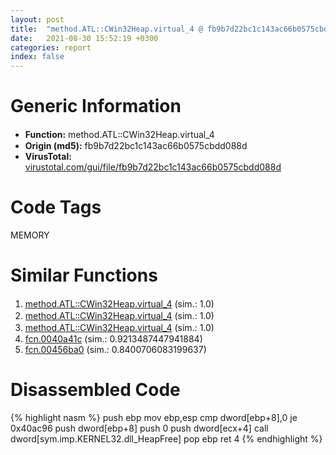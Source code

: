 ```yaml
---
layout: post
title:  "method.ATL꞉꞉CWin32Heap.virtual_4 @ fb9b7d22bc1c143ac66b0575cbdd088d"
date:   2021-08-30 15:52:19 +0300
categories: report
index: false
---
```


# Generic Information
- **Function:** method.ATL꞉꞉CWin32Heap.virtual\_4
- **Origin (md5):** fb9b7d22bc1c143ac66b0575cbdd088d
- **VirusTotal:** [virustotal.com/gui/file/fb9b7d22bc1c143ac66b0575cbdd088d][virustotal_ref]

# Code Tags
<span class="tag" id="MEMORY">MEMORY</span>


# Similar Functions

1. [method.ATL꞉꞉CWin32Heap.virtual\_4][similar_1_ref] (sim.: 1.0)
2. [method.ATL꞉꞉CWin32Heap.virtual\_4][similar_2_ref] (sim.: 1.0)
3. [method.ATL꞉꞉CWin32Heap.virtual\_4][similar_3_ref] (sim.: 1.0)
4. [fcn.0040a41c][similar_4_ref] (sim.: 0.9213487447941884)
5. [fcn.00456ba0][similar_5_ref] (sim.: 0.8400706083199637)


# Disassembled Code

{% highlight nasm %}
push ebp
mov ebp,esp
cmp dword[ebp+8],0
je 0x40ac96
push dword[ebp+8]
push 0
push dword[ecx+4]
call dword[sym.imp.KERNEL32.dll_HeapFree]
pop ebp
ret 4
{% endhighlight %}


[similar_1_ref]: /report/method.ATL꞉꞉CWin32Heap.virtual_4@912f1d013a0d6151bc7a7cef6da1b2a0
[similar_2_ref]: /report/method.ATL꞉꞉CWin32Heap.virtual_4@152885a790b99953ce23874f0947b7bd
[similar_3_ref]: /report/method.ATL꞉꞉CWin32Heap.virtual_4@a0ac129ff3ea4c0dfa9529c259a9502c
[similar_4_ref]: /report/fcn.0040a41c@4c2db4ba96e80258daff665d7d7a016a
[similar_5_ref]: /report/fcn.00456ba0@279a61b1e76da49531f1f16fd1102a2d
[virustotal_ref]: https://www.virustotal.com/gui/file/fb9b7d22bc1c143ac66b0575cbdd088d